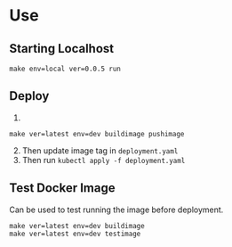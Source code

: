 # Use

## Starting Localhost

```
make env=local ver=0.0.5 run
```

## Deploy

1.
```
make ver=latest env=dev buildimage pushimage
```

2. Then update image tag in `deployment.yaml`
3. Then run `kubectl apply -f deployment.yaml`

## Test Docker Image

Can be used to test running the image before deployment.

```
make ver=latest env=dev buildimage
make ver=latest env=dev testimage
```
